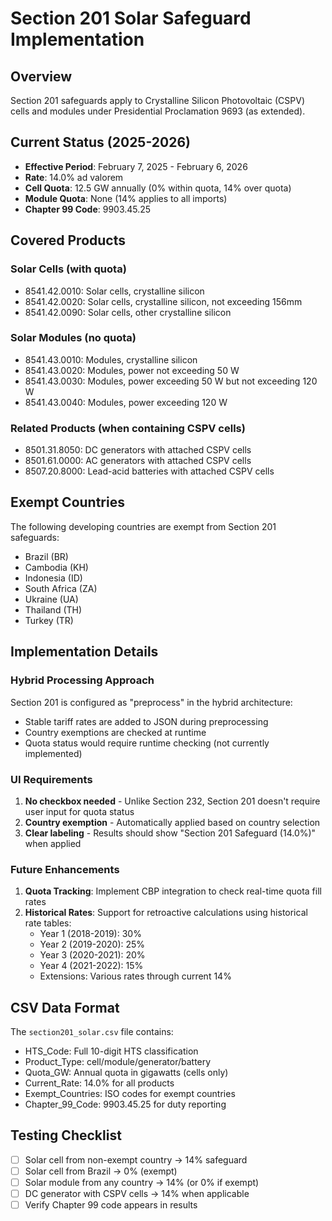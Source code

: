 # Section 201 Solar Safeguard Implementation

## Overview

Section 201 safeguards apply to Crystalline Silicon Photovoltaic (CSPV) cells and modules under Presidential Proclamation 9693 (as extended).

## Current Status (2025-2026)

- **Effective Period**: February 7, 2025 - February 6, 2026
- **Rate**: 14.0% ad valorem
- **Cell Quota**: 12.5 GW annually (0% within quota, 14% over quota)
- **Module Quota**: None (14% applies to all imports)
- **Chapter 99 Code**: 9903.45.25

## Covered Products

### Solar Cells (with quota)

- 8541.42.0010: Solar cells, crystalline silicon
- 8541.42.0020: Solar cells, crystalline silicon, not exceeding 156mm
- 8541.42.0090: Solar cells, other crystalline silicon

### Solar Modules (no quota)

- 8541.43.0010: Modules, crystalline silicon
- 8541.43.0020: Modules, power not exceeding 50 W
- 8541.43.0030: Modules, power exceeding 50 W but not exceeding 120 W
- 8541.43.0040: Modules, power exceeding 120 W

### Related Products (when containing CSPV cells)

- 8501.31.8050: DC generators with attached CSPV cells
- 8501.61.0000: AC generators with attached CSPV cells
- 8507.20.8000: Lead-acid batteries with attached CSPV cells

## Exempt Countries

The following developing countries are exempt from Section 201 safeguards:

- Brazil (BR)
- Cambodia (KH)
- Indonesia (ID)
- South Africa (ZA)
- Ukraine (UA)
- Thailand (TH)
- Turkey (TR)

## Implementation Details

### Hybrid Processing Approach

Section 201 is configured as "preprocess" in the hybrid architecture:

- Stable tariff rates are added to JSON during preprocessing
- Country exemptions are checked at runtime
- Quota status would require runtime checking (not currently implemented)

### UI Requirements

1. **No checkbox needed** - Unlike Section 232, Section 201 doesn't require user input for quota status
2. **Country exemption** - Automatically applied based on country selection
3. **Clear labeling** - Results should show "Section 201 Safeguard (14.0%)" when applied

### Future Enhancements

1. **Quota Tracking**: Implement CBP integration to check real-time quota fill rates
2. **Historical Rates**: Support for retroactive calculations using historical rate tables:
   - Year 1 (2018-2019): 30%
   - Year 2 (2019-2020): 25%
   - Year 3 (2020-2021): 20%
   - Year 4 (2021-2022): 15%
   - Extensions: Various rates through current 14%

## CSV Data Format

The `section201_solar.csv` file contains:

- HTS_Code: Full 10-digit HTS classification
- Product_Type: cell/module/generator/battery
- Quota_GW: Annual quota in gigawatts (cells only)
- Current_Rate: 14.0% for all products
- Exempt_Countries: ISO codes for exempt countries
- Chapter_99_Code: 9903.45.25 for duty reporting

## Testing Checklist

- [ ] Solar cell from non-exempt country → 14% safeguard
- [ ] Solar cell from Brazil → 0% (exempt)
- [ ] Solar module from any country → 14% (or 0% if exempt)
- [ ] DC generator with CSPV cells → 14% when applicable
- [ ] Verify Chapter 99 code appears in results

